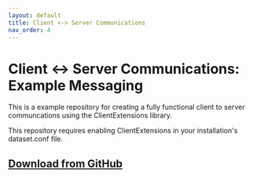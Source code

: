 ```yaml
---
layout: default
title: Client <-> Server Communications
nav_order: 4
---
```


# Client <-> Server Communications: Example Messaging

This is a example repository for creating a fully functional client to server communcations using the ClientExtensions library.

This repository requires enabling ClientExtensions in your installation's dataset.conf file.

## [**Download from GitHub**](https://github.com/TesterWoWDev/Example-Messaging)
